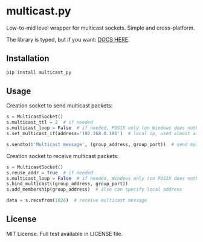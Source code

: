 # multicast.py

Low-to-mid level wrapper for multicast sockets. Simple and cross-platform.

The library is typed, but if you want: [DOCS HERE](https://gitlab.neko-dev.ru/me/multicast-py/-/blob/main/DOCS.md).

## Installation

```sh
pip install multicast_py
```

## Usage 

Creation socket to send multicast packets:

```python
s = MulticastSocket()
s.multicast_ttl = 2  # if needed
s.multicast_loop = False  # if needed, POSIX only (on Windows does nothing)
s.set_multicast_if(address='192.168.0.101')  # local ip, used almost always

s.sendto(b'Multicast message', (group_address, group_port))  # send multicast message
```

Creation socket to receive multicast packets:

```python
s = MulticastSocket()
s.reuse_addr = True  # if needed
s.multicast_loop = False  # if needed, Windows only (on POSIX does nothing)
s.bind_multicast((group_address, group_port))
s.add_membership(group_address)  # also can specify local address

data = s.recvfrom(1024)  # receive multicast message
```

## License

MIT License. Full test available in LICENSE file.
